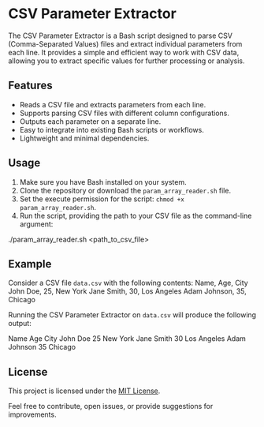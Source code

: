 # CSV Parameter Extractor

The CSV Parameter Extractor is a Bash script designed to parse CSV (Comma-Separated Values) files and extract individual parameters from each line. It provides a simple and efficient way to work with CSV data, allowing you to extract specific values for further processing or analysis.

## Features

- Reads a CSV file and extracts parameters from each line.
- Supports parsing CSV files with different column configurations.
- Outputs each parameter on a separate line.
- Easy to integrate into existing Bash scripts or workflows.
- Lightweight and minimal dependencies.

## Usage

1. Make sure you have Bash installed on your system.
2. Clone the repository or download the `param_array_reader.sh` file.
3. Set the execute permission for the script: `chmod +x param_array_reader.sh`.
4. Run the script, providing the path to your CSV file as the command-line argument:

./param_array_reader.sh <path_to_csv_file>


## Example

Consider a CSV file `data.csv` with the following contents:
Name, Age, City
John Doe, 25, New York
Jane Smith, 30, Los Angeles
Adam Johnson, 35, Chicago


Running the CSV Parameter Extractor on `data.csv` will produce the following output:

Name
Age
City
John Doe
25
New York
Jane Smith
30
Los Angeles
Adam Johnson
35
Chicago


## License

This project is licensed under the [MIT License](LICENSE).

Feel free to contribute, open issues, or provide suggestions for improvements.

